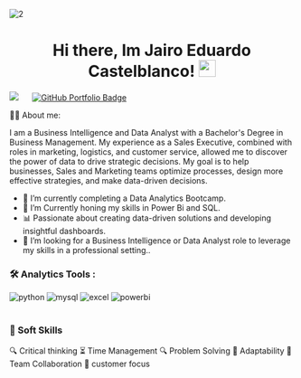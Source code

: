 ![2](https://github.com/user-attachments/assets/7cbff876-1c6b-4e11-ab31-38fc64f6350a)

<div align="center"> 
  <h1>
    Hi there, Im Jairo Eduardo Castelblanco!
    <img decoding="async" src="https://media.giphy.com/media/hvRJCLFzcasrR4ia7z/giphy.gif" width="30px"/>
  </h1>
</div>


[![](https://img.shields.io/badge/LinkedIn-0077B5?style=for-the-badge&logo=linkedin&logoColor=white)](https://www.linkedin.com/in/jairoeduardocastelblanco/) </a>  <a href="[https://github.com/Hectorcidps/Portfolio_DA](https://github.com/Jeduardocastel?tab=repositories)" target="_blank" style="margin: 0 20px;">
    <img decoding="async" 
         src="https://img.shields.io/badge/Repositorio%20de%20Proyectos-GitHub-blue?style=for-the-badge" 
         alt="GitHub Portfolio Badge" />
  </a>
  
👨‍💻 About me: 

I am a Business Intelligence and Data Analyst with a Bachelor's Degree in Business Management. My experience as a Sales Executive, combined with roles in marketing, logistics, and customer service, allowed me to discover the power of data to drive strategic decisions. My goal is to help businesses, Sales and Marketing teams optimize processes, design more effective strategies, and make data-driven decisions.


- 🔭 I’m currently completing a Data Analytics Bootcamp.
- 🌱 I’m Currently honing my skills in Power Bi and SQL.
- 📊 Passionate about creating data-driven solutions and developing insightful dashboards.
- 🎯 I’m looking for a Business Intelligence or Data Analyst role to leverage my skills in a professional setting..

### :hammer_and_wrench: Analytics Tools :

<div id="header" align="left">
    <img decoding="async" src="https://img.shields.io/badge/Python-3776AB?style=for-the-badge&logo=python&logoColor=white" alt="python"/>
  </a>
    <img decoding="async" src="https://img.shields.io/badge/MySQL-6DB33F?style=for-the-badge&logo=mysql&logoColor=white" alt="mysql"/>
  </a>
 <img decoding="async" src="https://img.shields.io/badge/Microsoft_Excel-217346?style=for-the-badge&logo=microsoft-excel&logoColor=white" alt="excel"/>
  </a>
 <img decoding="async" src="https://img.shields.io/badge/Power_BI-FFBE00?style=for-the-badge&logo=Power-BI&logoColor=white" alt="powerbi"/>
  </a>
</div>
<br>

### 🧠 Soft Skills

🔍 Critical thinking
⏳ Time Management
🔍 Problem Solving
🔄 Adaptability
🤝 Team Collaboration
👥 customer focus
